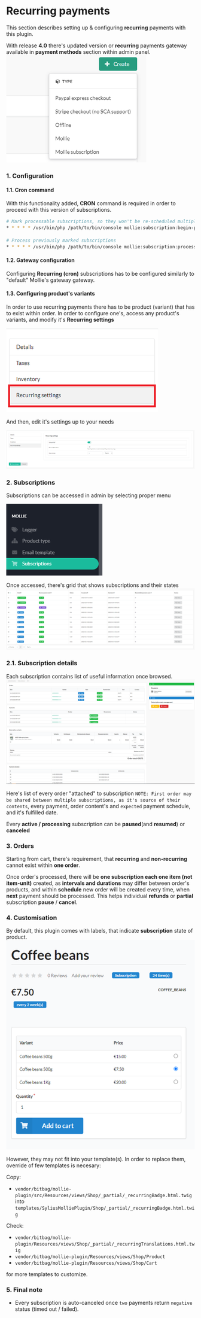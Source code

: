 # Recurring payments

This section describes setting up & configuring **recurring** payments with this plugin.

With release **4.0** there's updated version or **recurring** payments gateway available in **payment methods** section within admin panel.
![subscription.png](subscription.png)

### 1. Configuration
#### 1.1. Cron command
With this functionality added, **CRON** command is required in order to proceed with this version of subscriptions.
```bash
# Mark processable subscriptions, so they won't be re-scheduled multiple times
* * * * * /usr/bin/php /path/to/bin/console mollie:subscription:begin-processing

# Process previously marked subscriptions
* * * * * /usr/bin/php /path/to/bin/console mollie:subscription:process
```

#### 1.2. Gateway configuration
Configuring **Recurring (cron)** subscriptions has to be configured similarly to "default" Mollie's gateway gateway. 

#### 1.3. Configuring product's variants
In order to use recurring payments there has to be product (variant) that has to exist within order.
In order to configure one's, access any product's variants, and modify it's **Recurring settings**

![subscription_admin_variant.png](subscription_admin_variant.png)


And then, edit it's settings up to your needs

![subscription_admin_variant_settings.png](subscription_admin_variant_settings.png)

### 2. Subscriptions
Subscriptions can be accessed in admin by selecting proper menu

![subscription_admin_menu.png](subscription_admin_menu.png)


Once accessed, there's grid that shows subscriptions and their states
![subscription_admin_grid.png](subscription_admin_grid.png)


### 2.1. Subscription details
Each subscription contains list of useful information once browsed.
![subscription_admin_details.png](subscription_admin_details.png)


Here's list of every order "attached" to subscription `NOTE: First order may be shared between multiple subscriptions, as it's source of their contents`, every payment, order content's and `expected` payment schedule, and it's fulfilled date.

Every **active / processing** subscription can be **paused**(and **resumed**) or **canceled**

### 3. Orders
Starting from cart, there's requirement, that **recurring** and **non-recurring** cannot exist within **one order**.

Once order's processed, there will be **one subscription each one item (not item-unit)** created, as **intervals and durations** may differ between order's products, and within **schedule** new order will be created every time, when **next** payment should be processed.
This helps individual **refunds** or **partial** subscription **pause** / **cancel**.


### 4. Customisation
By default, this plugin comes with labels, that indicate **subscription** state of product.
![subscription_product_variants.png](subscription_product_variants.png)

However, they may not fit into your template(s). In order to replace them, override of few templates is necesary:

Copy:
* `vendor/bitbag/mollie-plugin/src/Resources/views/Shop/_partial/_recurringBadge.html.twig` into `templates/SyliusMolliePlugin/Shop/_partial/_recurringBadge.html.twig`

Check:
* `vendor/bitbag/mollie-plugin/Resources/views/Shop/_partial/_recurringTranslations.html.twig`
* `vendor/bitbag/mollie-plugin/Resources/views/Shop/Product`
* `vendor/bitbag/mollie-plugin/Resources/views/Shop/Cart`

for more templates to customize.


### 5. Final note
* Every subscription is auto-canceled once `two` payments return `negative` status (timed out / failed).
